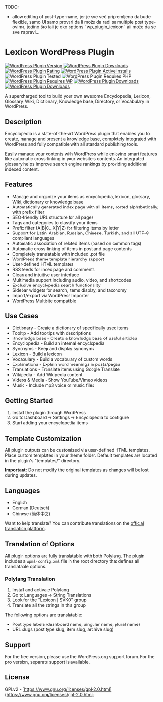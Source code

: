 ﻿﻿TODO:
+ allow editing of post-type-name, jer je sve već pripremljeno da bude flexible, samo UI
  samo proveri da li može da radi sa multiple post type-ovima, jedino što fali je oko options "wp_plugin_lexicon" ali može da se sve napravi...

# Lexicon WordPress Plugin

[![WordPress Plugin Version](https://img.shields.io/wordpress/plugin/v/lexicon-svko.svg)](https://wordpress.org/plugins/lexicon-svko/) [![WordPress Plugin Downloads](https://img.shields.io/wordpress/plugin/dt/lexicon-svko.svg)](https://wordpress.org/plugins/lexicon-svko/) [![WordPress Plugin Rating](https://img.shields.io/wordpress/plugin/r/lexicon-svko.svg)](https://wordpress.org/plugins/lexicon-svko/) [![WordPress Plugin Active Installs](https://img.shields.io/wordpress/plugin/installs/lexicon-svko.svg)](https://wordpress.org/plugins/lexicon-svko/) [![WordPress Plugin Tested](https://img.shields.io/wordpress/plugin/tested/lexicon-svko.svg)](https://wordpress.org/plugins/lexicon-svko/) [![WordPress Plugin Requires PHP](https://img.shields.io/wordpress/plugin/requirements/lexicon-svko.svg)](https://wordpress.org/plugins/lexicon-svko/) [![WordPress Plugin Requires WP](https://img.shields.io/wordpress/plugin/wp-version/lexicon-svko.svg)](https://wordpress.org/plugins/lexicon-svko/) [![WordPress Plugin Downloads](https://img.shields.io/wordpress/plugin/installs/lexicon-svko.svg)](https://wordpress.org/plugins/lexicon-svko/) [![WordPress Plugin Downloads](https://img.shields.io/wordpress/plugin/installs/lexicon-svko.svg)](https://wordpress.org/plugins/lexicon-svko/)

A supercharged tool to build your own awesome Encyclopedia, Lexicon, Glossary, Wiki, Dictionary, Knowledge base, Directory, or Vocabulary in WordPress.

## Description

Encyclopedia is a state-of-the-art WordPress plugin that enables you to create, manage and present a knowledge base, completely integrated with WordPress and fully compatible with all standard publishing tools.

Easily manage your contents with WordPress while enjoying smart features like automatic cross-linking in your website's contents. An integrated glossary helps improve search engine rankings by providing additional indexed content.

## Features

* Manage and organize your items as encyclopedia, lexicon, glossary, Wiki, dictionary or knowledge base
* Automatically generated index page with all items, sorted alphabetically, with prefix filter
* SEO-friendly URL structure for all pages
* Tags and categories to classify your items
* Prefix filter (A|B|C...X|Y|Z) for filtering items by letter
* Support for Latin, Arabian, Russian, Chinese, Turkish, and all UTF-8 compliant languages
* Automatic association of related items (based on common tags)
* Automatic cross-linking of items in post and page contents
* Completely translatable with included .pot file
* WordPress theme template hierarchy support
* User-defined HTML templates
* RSS feeds for index page and comments
* Clean and intuitive user interface
* Multimedia support including audio, video, and shortcodes
* Exclusive encyclopedia search functionality
* Sidebar widgets for search, items display, and taxonomy
* Import/export via WordPress Importer
* WordPress Multisite compatible

## Use Cases

* Dictionary - Create a dictionary of specifically used items
* Tooltip - Add tooltips with descriptions
* Knowledge base - Create a knowledge base of useful articles
* Encyclopedia - Build an internal encyclopedia
* Synonyms - Keep and display synonyms
* Lexicon - Build a lexicon
* Vocabulary - Build a vocabulary of custom words
* Explanations - Explain word meanings in posts/pages
* Translations - Translate items using Google Translate
* Wikipedia - Add Wikipedia content
* Videos & Media - Show YouTube/Vimeo videos
* Music - Include mp3 voice or music files

## Getting Started

1. Install the plugin through WordPress
2. Go to Dashboard -> Settings -> Encyclopedia to configure
3. Start adding your encyclopedia items

## Template Customization

All plugin outputs can be customized via user-defined HTML templates. Place custom templates in your theme folder. Default templates are located in the plugin's "templates/" directory.

**Important:** Do not modify the original templates as changes will be lost during updates.

## Languages

* English
* German (Deutsch)
* Chinese (简体中文)

Want to help translate? You can contribute translations on the [official translation platform](https://translate.wordpress.org/projects/wp-plugins/lexicon-svko/).

## Translation of Options

All plugin options are fully translatable with both Polylang. The plugin includes a `wpml-config.xml` file in the root directory that defines all translatable options.

### Polylang Translation

1. Install and activate Polylang
2. Go to Languages → String Translations
3. Look for the "Lexicon | SVKO" group
4. Translate all the strings in this group

The following options are translatable:
- Post type labels (dashboard name, singular name, plural name)
- URL slugs (post type slug, item slug, archive slug)

## Support

For the free version, please use the WordPress.org support forum. For the pro version, separate support is available.

## License

GPLv2 - [https://www.gnu.org/licenses/gpl-2.0.html](https://www.gnu.org/licenses/gpl-2.0.html)
